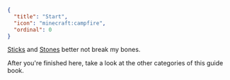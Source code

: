 ```json
{
  "title": "Start",
  "icon": "minecraft:campfire",
  "ordinal": 0
}
```

[Sticks](^aged:start/gather) and [Stones](^aged:start/crafting_rock) better not break my bones.


After you're finished here, take a look at the other categories of this guide book.